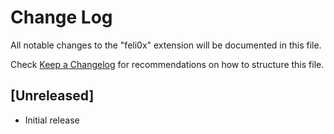 # Change Log

All notable changes to the "feli0x" extension will be documented in this file.

Check [Keep a Changelog](http://keepachangelog.com/) for recommendations on how to structure this file.

## [Unreleased]

- Initial release